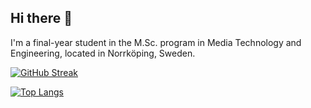 ## Hi there 👋

I'm a final-year student in the M.Sc. program in Media Technology and Engineering, located in Norrköping, Sweden.

[![GitHub Streak](http://github-readme-streak-stats.herokuapp.com?user=Grantallkotten&theme=dark&background=000000)](https://git.io/streak-stats)

[![Top Langs](https://github-readme-stats.vercel.app/api/top-langs/?username=Grantallkotten&layout=compact&theme=vision-friendly-dark)](https://github.com/anuraghazra/github-readme-stats)
